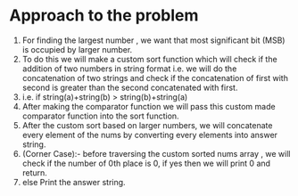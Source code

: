 # Approach to the problem
1. For finding the largest number , we want that most significant bit (MSB) is occupied by larger number.
2. To do this we will make a custom sort function which will check if the addition of two numbers in string format i.e. we will do the concatenation of two strings and check if the concatenation of first with second is greater than the  second concatenated with first.
3. i.e. if string(a)+string(b) > string(b)+string(a)
4. After making the comparator function we will pass this custom made comparator function into the sort function.
5. After the custom sort based on larger numbers, we will concatenate every element of the nums by converting every elements into answer string.
6. (Corner Case):- before traversing the custom sorted nums array , we will check if the number of 0th place is 0, if yes then we will print 0 and return.
7. else Print the answer string.